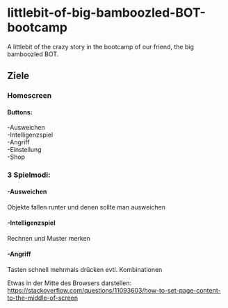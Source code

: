 # littlebit-of-big-bamboozled-BOT-bootcamp
A littlebit of the crazy story in the bootcamp of our friend, the big bamboozled BOT.

## Ziele
### Homescreen
#### Buttons:  
-Ausweichen  
-Intelligenzspiel  
-Angriff  
-Einstellung  
-Shop  

### 3 Spielmodi:
#### -Ausweichen   
  Objekte fallen runter und denen sollte man ausweichen    
#### -Intelligenzspiel  
  Rechnen und Muster merken  
#### -Angriff  
  Tasten schnell mehrmals drücken evtl. Kombinationen
  
Etwas in der Mitte des Browsers darstellen:
https://stackoverflow.com/questions/11093603/how-to-set-page-content-to-the-middle-of-screen
